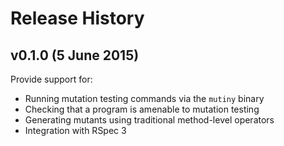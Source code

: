 # Release History

## v0.1.0 (5 June 2015)
Provide support for:
* Running mutation testing commands via the `mutiny` binary
* Checking that a program is amenable to mutation testing
* Generating mutants using traditional method-level operators
* Integration with RSpec 3
